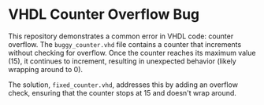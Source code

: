 # VHDL Counter Overflow Bug

This repository demonstrates a common error in VHDL code: counter overflow.  The `buggy_counter.vhd` file contains a counter that increments without checking for overflow. Once the counter reaches its maximum value (15), it continues to increment, resulting in unexpected behavior (likely wrapping around to 0).

The solution, `fixed_counter.vhd`, addresses this by adding an overflow check, ensuring that the counter stops at 15 and doesn't wrap around.